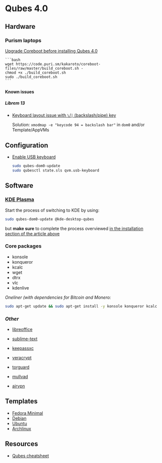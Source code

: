 # Qubes 4.0
## Hardware
### Purism laptops

[Upgrade Coreboot before installing Qubes 4.0](https://forums.puri.sm/t/building-coreboot-from-source-official-script/1264)
 
    ```bash
    wget https://code.puri.sm/kakaroto/coreboot-files/raw/master/build_coreboot.sh -
    chmod +x ./build_coreboot.sh
    sudo ./build_coreboot.sh
    ```

#### Known issues
##### Librem 13

 - [Keyboard layout issue with `\`/`|` (backslash/pipe) key](https://forums.puri.sm/t/keyboard-layout-unable-to-recognize-pipe/2022/33)
 
    Solution: `xmodmap -e "keycode 94 = backslash bar"` in `dom0` and/or Template/AppVMs

## Configuration

 - [Enable USB keyboard](https://www.qubes-os.org/doc/usb/#how-to-use-a-usb-keyboard)
 
    ```bash
    sudo qubes-dom0-update
    sudo qubesctl state.sls qvm.usb-keyboard
    ```

## Software
### [KDE Plasma](https://www.qubes-os.org/doc/kde/)

Start the process of switching to KDE by using:

```bash
sudo qubes-dom0-update @kde-desktop-qubes
```

but **make sure** to complete the process overviewed [in the installation section of the article above](https://www.qubes-os.org/doc/kde/#installation)

### Core packages

 - konsole
 - konqueror
 - kcalc
 - wget
 - dtrx
 - vlc
 - kdenlive

*Oneliner (with dependencies for Bitcoin and Monero:*

```bash
sudo apt-get update && sudo apt-get install -y konsole konqueror kcalc dtrx vlc kdenlive wget curl build-essential libtool autotools-dev automake pkg-config libssl-dev libevent-dev bsdmainutils python3  sudo apt-get install libboost-system-dev libboost-filesystem-dev libboost-chrono-dev libboost-program-options-dev libboost-test-dev libboost-thread-dev libboost-all-dev libqt5gui5 libqt5core5a libqt5dbus5 qttools5-dev qttools5-dev-tools libprotobuf-dev protobuf-compiler libzmq3-dev libunbound-dev libsodium-dev libminiupnpc-dev libunwind8-de liblzma-dev libreadline6-dev libldns-dev libexpat1-dev libgtest-dev doxygen graphviz
```

### *Other*

 - [libreoffice](https://www.libreoffice.org/download/download/)
 
 - [sublime-text](https://www.sublimetext.com/3)
 - [keepassxc](https://keepassxc.org/download/)
 - [veracrypt](https://www.veracrypt.fr/en/Downloads.html)
 
 - [torguard](https://torguard.net/downloads.php)
 - [mullvad](https://mullvad.net/en/download/)
 - [airvpn](https://airvpn.org/linux/)
 
 ## Templates
 
  - [Fedora Minimal](https://www.qubes-os.org/doc/templates/fedora-minimal/)
  - [Debian](https://www.qubes-os.org/doc/templates/debian/)
  - [Ubuntu](https://www.qubes-os.org/doc/templates/ubuntu/)
  - [Archlinux](https://www.qubes-os.org/doc/templates/archlinux/)
 
 ## Resources
 
 - [Qubes cheatsheet](https://github.com/Jeeppler/qubes-cheatsheet) 
